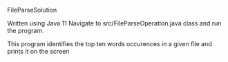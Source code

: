 FileParseSolution

Written using Java 11
Navigate to src/FileParseOperation.java class and run the program.

This program identifies the top ten words occurences in a given file and prints it on the screen
